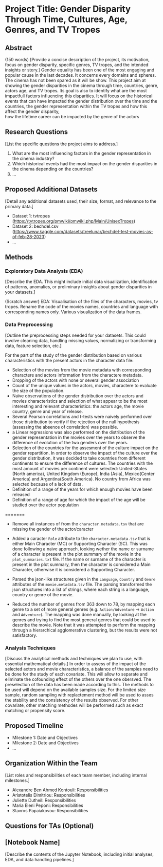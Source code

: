 # Project Title: Gender Disparity Through Time, Cultures, Age, Genres, and TV Tropes

## Abstract

(150 words)
[Provide a concise description of the project, its motivation, focus on gender disparity, specific genres, TV tropes, and the intended insights or story.]
Gender equality has been one of the most engaging and popular cause in the last decades. It concerns every domains and spheres. The cinema has not been spared as it will be show. 
This project aim at showing the gender disparities in the cinema through time, countries, genre, actors age, and TV tropes. 
Its goal is also to identify what are the most impactfull factors 
influencing this disparities.
It will focus on 
the historical events that can have impacted the gender distribution over the time and the countries,
the gender representation within the TV tropes and how this affect the gender disparity,  
how the lifetime career can be impacted by the genre of the actors


## Research Questions

[List the specific questions the project aims to address.]

1. What are the most influencing factors in the gender representation in the cinema industry?
2. Which historical events had the most impact on the gender disparities in the cinema depending on the countries?
3. ...

## Proposed Additional Datasets

[Detail any additional datasets used, their size, format, and relevance to the primary data.]

- Dataset 1: tvtropes (<https://tvtropes.org/pmwiki/pmwiki.php/Main/UnisexTropes>)
- Dataset 2: bechdel.csv (<https://www.kaggle.com/datasets/treelunar/bechdel-test-movies-as-of-feb-28-2023>)
- ...

## Methods

### Exploratory Data Analysis (EDA)

[Describe the EDA. This might include initial data visualization, identification of patterns, anomalies, or preliminary insights about gender disparities in your datasets.]

(Scratch answer) 
EDA:
Visualisation of the files of the characters, movies, tv tropes. 
Rename the code of the movies names, countries and language with corresponding names only.
Various visualization of the data frames. 

### Data Preprocessing

[Outline the preprocessing steps needed for your datasets. This could involve cleaning data, handling missing values, normalizing or transforming data, feature selection, etc.]

For the part of the study of the gender distribution based on various characteristics with the present actors in the character data file:
- Selection of the movies from the movie metadata with corresponding charactere and actors information from the charactere metadata.
- Dropping of the actors with none or several gender association
- Count of the unique values in the actors, movies, charactere to evaluate the size of the population.
- Naïve observations of the gender distribution over the actors and movies characteristics and selection of what appear to be the most interesting and relevant characteristics: the actors age, the movie country, genre and year of release.
- Several Pearson correlations and t-tests were naively performed over those distribution to verify if the rejection of the null hypothesis (assessing the absence of correlation) was possible.
- a Linear regressions was also performed on the distribution of the gender representation in the movies over the years to observe the difference of evolution of the two genders over the years. 
- Selection of the countries for the assesment of the culture impact on the gender repartition. In order to observe the impact of the culture over the gender distribution, it was decided to take countries from different continents to ensure the difference of cultures. The countries with the most amount of movies per continent were selected: United-States (North america), United Kingdom (Europe), India (Asia), Mexico(Center America) and Argentina(South America). No country from Africa was selected because of a lack of data.
- Definition of a range of the years for which enough movies have been released
- Definition of a range of age for which the impact of the age will be studied over the actor population 

=======
- Remove all instances of from the `character.metadata.tsv` that are missing the gender of the actor/caracter

- Added a caracter `Role` attribute to the `character.metadata.tsv` that is either Main Character (MC) or Supporting Character (SC). This was done following a naive approach, looking wether the name or surname of a character is present in the plot summary of the movie in the `plot_summaries.txt` file. If the name or surname of the character is present in the plot summary, then the character is considered a Main Character, otherwise it is considered a Supporting Character.

- Parsed the json-like structures given in the `Language`, `Country` and `Genre` attributes of the `movie.metadata.tsv` file. The parsing transformed the json structures into a list of strings, where each string is a language, country or genre of the movie.

- Reduced the number of genres from 363 down to 78, by mapping each genre to a set of more general genres (e.g. `Action/Adventure` -> `Action` and `Adventure`). The mapping was done manually, by looking at the genres and trying to find the most general genres that could be used to describe the movie. Note that it was attempted to perform the mapping through a hierarchical agglomerative clustering, but the results were not satisfactory.


### Analysis Techniques

[Discuss the analytical methods and techniques we plan to use, with essential mathematical details.]
In order to assess of the impact of the selected actors and movie characteristics, a balance of the samples need to be done for the study of each covariate. This will allow to separate and eliminate the cofounding effect of the others over the one obersved. The preselection of the data has been made according to this. The methods to be used will depend on the available samples size. For the limited size sample, random sampling with replactement method will be used to asses the stability and the consistency of the results observed. For other covariate, other matching methodes will be performed such as exact matching or propensity score.

## Proposed Timeline

- Milestone 1: Date and Objectives
- Milestone 2: Date and Objectives
- ...

## Organization Within the Team

[List roles and responsibilities of each team member, including internal milestones.]

- Alexandre Ben Ahmed Kontouli: Responsibilities
- Aristotelis Dimitriou: Responsibilities
- Juliette Dutheil: Responsibilities
- Maria Eleni Peponi: Responsibilities
- Stavros Papaiakovou: Responsibilities

## Questions for TAs (Optional)

## [Notebook Name]

[Describe the contents of the Jupyter Notebook, including initial analyses, EDA, and data handling pipelines.]
